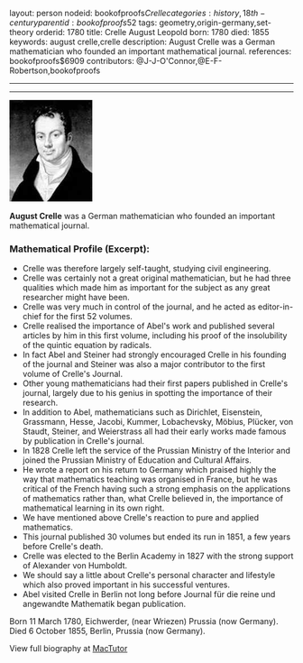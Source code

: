 layout: person
nodeid: bookofproofs$Crelle
categories: history,18th-century
parentid: bookofproofs$52
tags: geometry,origin-germany,set-theory
orderid: 1780
title: Crelle August Leopold
born: 1780
died: 1855
keywords: august crelle,crelle
description: August Crelle was a German mathematician who founded an important mathematical journal.
references: bookofproofs$6909
contributors: @J-J-O'Connor,@E-F-Robertson,bookofproofs

---



---

![Crelle.jpg](https://github.com/bookofproofs/bookofproofs.github.io/blob/main/_sources/_assets/images/portraits/Crelle.jpg?raw=true)

**August Crelle** was a German mathematician who founded an important mathematical journal.

### Mathematical Profile (Excerpt):
* Crelle was therefore largely self-taught, studying civil engineering.
* Crelle was certainly not a great original mathematician, but he had three qualities which made him as important for the subject as any great researcher might have been.
* Crelle was very much in control of the journal, and he acted as editor-in-chief for the first 52 volumes.
* Crelle realised the importance of Abel's work and published several articles by him in this first volume, including his proof of the insolubility of the quintic equation by radicals.
* In fact Abel and Steiner had strongly encouraged Crelle in his founding of the journal and Steiner was also a major contributor to the first volume of Crelle's Journal.
* Other young mathematicians had their first papers published in Crelle's journal, largely due to his genius in spotting the importance of their research.
* In addition to Abel, mathematicians such as Dirichlet, Eisenstein, Grassmann, Hesse, Jacobi, Kummer, Lobachevsky, Möbius, Plücker, von Staudt, Steiner, and Weierstrass all had their early works made famous by publication in Crelle's journal.
* In 1828 Crelle left the service of the Prussian Ministry of the Interior and joined the Prussian Ministry of Education and Cultural Affairs.
* He wrote a report on his return to Germany which praised highly the way that mathematics teaching was organised in France, but he was critical of the French having such a strong emphasis on the applications of mathematics rather than, what Crelle believed in, the importance of mathematical learning in its own right.
* We have mentioned above Crelle's reaction to pure and applied mathematics.
* This journal published 30 volumes but ended its run in 1851, a few years before Crelle's death.
* Crelle was elected to the Berlin Academy in 1827 with the strong support of Alexander von Humboldt.
* We should say a little about Crelle's personal character and lifestyle which also proved important in his successful ventures.
* Abel visited Crelle in Berlin not long before Journal für die reine und angewandte Mathematik began publication.

Born 11 March 1780, Eichwerder, (near Wriezen) Prussia (now Germany). Died 6 October 1855, Berlin, Prussia (now Germany).

View full biography at [MacTutor](https://mathshistory.st-andrews.ac.uk/Biographies/Crelle/)
